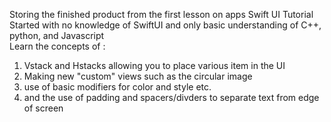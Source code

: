 Storing the finished product from the first lesson on apps Swift UI Tutorial <br>
Started with no knowledge of SwiftUI and only basic understanding of C++, python, and Javascript<br>
Learn the concepts of : <br>
1) Vstack and Hstacks allowing you to place various item in the UI <br>
2) Making new "custom" views such as the circular image <br>
3) use of basic modifiers for color and style etc. <br>
4) and the use of padding and spacers/divders to separate text from edge of screen
